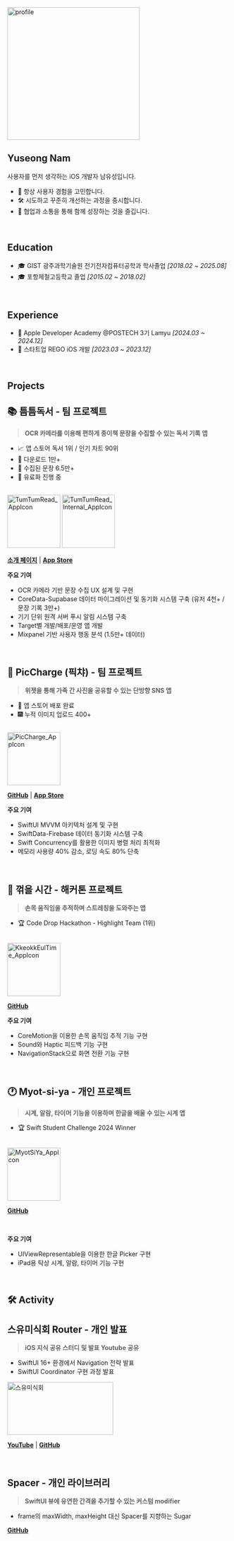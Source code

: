 <img width="300" height="300" alt="profile" src="https://github.com/user-attachments/assets/34e58104-737b-4ee0-aa01-f97e7f821341" />

## Yuseong Nam

사용자를 먼저 생각하는 iOS 개발자 남유성입니다.

- 🤔 항상 사용자 경험을 고민합니다.
- 🛠️ 시도하고 꾸준히 개선하는 과정을 중시합니다.
- 💬 협업과 소통을 통해 함께 성장하는 것을 즐깁니다.

<br />

## Education

-  🎓 GIST 광주과학기술원 전기전자컴퓨터공학과 학사졸업 *[2018.02 ~ 2025.08]*
-  🎓 포항제철고등학교 졸업 *[2015.02 ~ 2018.02]*

<br />

## Experience

- 🍎 Apple Developer Academy @POSTECH 3기 Lamyu *[2024.03 ~ 2024.12]*
- 🏢 스타트업 REGO iOS 개발 *[2023.03 ~ 2023.12]*

<br />

## Projects

## 📚 틈틈독서 - 팀 프로젝트

> **OCR 카메라를 이용해 편하게 종이책 문장을 수집할 수 있는 독서 기록 앱**

- 📈 앱 스토어 독서 1위 / 인기 차트 90위
- 📲 다운로드 1만+
- 📝 수집된 문장 6.5만+
- 💸 유료화 진행 중

<br />

<img width="120" height="120" alt="TumTumRead_AppIcon" src="https://github.com/user-attachments/assets/caa5d9ce-1843-42e8-8e3f-3541e76eabd1" />

<img width="120" height="120" alt="TumTumRead_Internal_AppIcon" src="https://github.com/user-attachments/assets/52ecae53-71a3-43b2-97f6-fdf306417bc2" />

<br />

[**소개 페이지**](https://adorable-tern-150.notion.site/1e06701a7e0d802ea083f1a68c9dd985) | [**App Store**](https://apps.apple.com/kr/app/틈틈독서/id6745096972)

**주요 기여**

- OCR 카메라 기반 문장 수집 UX 설계 및 구현
- CoreData-Supabase 데이터 마이그레이션 및 동기화 시스템 구축 (유저 4천+ / 문장 기록 3만+)
- 기기 단위 원격 서버 푸시 알림 시스템 구축
- Target별 개발/배포/운영 앱 개발
- Mixpanel 기반 사용자 행동 분석 (1.5만+ 데이터)

<br />

## 📱 PicCharge (픽챠) - 팀 프로젝트

> **위젯을 통해 가족 간 사진을 공유할 수 있는 단방향 SNS 앱**

- 📲 앱 스토어 배포 완료
- 🎆 누적 이미지 업로드 400+

<br />

<img width="120" height="120" alt="PicCharge_AppIcon" src="https://github.com/user-attachments/assets/ec3b66b7-77d8-4a0c-82ca-e619a66fd138" />

<br />

[**GitHub**](https://github.com/DeveloperAcademy-POSTECH/2024-MC2-M09-PoHyoja) | [**App Store**](https://apps.apple.com/kr/app/piccharge-픽챠/id6739777922)

**주요 기여**

- SwiftUI MVVM 아키텍처 설계 및 구현
- SwiftData-Firebase 데이터 동기화 시스템 구축
- Swift Concurrency를 활용한 이미지 병렬 처리 최적화
- 메모리 사용량 40% 감소, 로딩 속도 80% 단축

<br />

## 🤲 꺾을 시간 - 해커톤 프로젝트

> **손목 움직임을 추적하며 스트레칭을 도와주는 앱**

- 🏆 Code Drop Hackathon - Highlight Team (1위)

<br />

<img width="120" height="120" alt="KkeokkEulTime_AppIcon" src="https://github.com/user-attachments/assets/9d1e36ee-c7f5-40ed-bf5d-a6cd14638e09" />

<br />

[**GitHub**](https://github.com/Code-Drop-DevAcademy/2024-Team-3)

**주요 기여**

- CoreMotion을 이용한 손목 움직임 추적 기능 구현
- Sound와 Haptic 피드백 기능 구현
- NavigationStack으로 화면 전환 기능 구현

<br />

## 🕐 Myot-si-ya - 개인 프로젝트
> **시계, 알람, 타이머 기능을 이용하며 한글을 배울 수 있는 시계 앱**

- 🏆 Swift Student Challenge 2024 Winner

<br />

<img width="120" height="120" alt="MyotSiYa_AppIcon" src="https://github.com/user-attachments/assets/2b487e35-66b5-4147-89c1-9f016ff44596" />

[**GitHub**](https://github.com/99yuseong/myot-si-ya)

<br />

**주요 기여**

- UIViewRepresentable을 이용한 한글 Picker 구현
- iPad용 탁상 시계, 알람, 타이머 기능 구현

<br />


## 🛠 Activity

## 스유미식회 Router - 개인 발표

> **iOS 지식 공유 스터디 및 발표 Youtube 공유**

- SwiftUI 16+ 환경에서 Navigation 전략 발표
- SwiftUI Coordinator 구현 과정 발표

<img width="240" height="120" alt="스유미식회" src="https://github.com/user-attachments/assets/e68e2cb8-7c53-4cfa-b348-425f8ab4ce53" />

[**YouTube**](https://www.youtube.com/watch?v=V-i57BnmOFI) | [**GitHub**](https://github.com/99yuseong/Router)

<br />

## Spacer - 개인 라이브러리

> **SwiftUI 뷰에 유연한 간격을 추가할 수 있는 커스텀 modifier**

- frame의 maxWidth, maxHeight 대신 Spacer를 지향하는 Sugar

[**GitHub**](https://github.com/99yuseong/Spacer)
